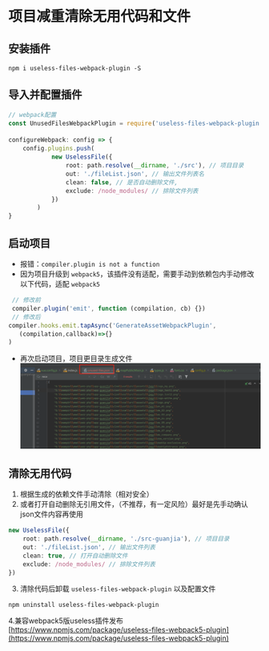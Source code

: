 
# 项目减重清除无用代码和文件



## 安装插件
```shell
npm i useless-files-webpack-plugin -S
```

## 导入并配置插件
```ts
// webpack配置
const UnusedFilesWebpackPlugin = require('useless-files-webpack-plugin')

configureWebpack: config => {
    config.plugins.push(
            new UselessFile({
                root: path.resolve(__dirname, './src'), // 项目目录
                out: './fileList.json', // 输出文件列表名
                clean: false, // 是否自动删除文件,
                exclude: /node_modules/ // 排除文件列表
            })
        )
}
```

## 启动项目
- 报错：`compiler.plugin is not a function`
- 因为项目升级到 `webpack5`，该插件没有适配，需要手动到依赖包内手动修改以下代码，适配 `webpack5`
```ts
 // 修改前
 compiler.plugin('emit', function (compilation, cb) {})
 // 修改后
compiler.hooks.emit.tapAsync('GenerateAssetWebpackPlugin',
   (compilation,callback)=>{}
)
```

- 再次启动项目，项目更目录生成文件
![图片](/images/frontEnd/performance/img.png)

## 清除无用代码
1. 根据生成的依赖文件手动清除（相对安全）
2. 或者打开自动删除无引用文件，（不推荐，有一定风险）最好是先手动确认json文件内容再使用
```ts
new UselessFile({
    root: path.resolve(__dirname, './src-guanjia'), // 项目目录
    out: './fileList.json', // 输出文件列表
    clean: true, // 打开自动删除文件
    exclude: /node_modules/ // 排除文件列表
})
```
3. 清除代码后卸载 `useless-files-webpack-plugin` 以及配置文件
```shell
npm uninstall useless-files-webpack-plugin
```

4.兼容webpack5版useless插件发布
[https://www.npmjs.com/package/useless-files-webpack5-plugin](https://www.npmjs.com/package/useless-files-webpack5-plugin)
